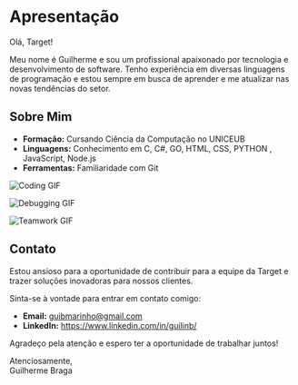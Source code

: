 # Apresentação

Olá, Target!

Meu nome é Guilherme e sou um profissional apaixonado por tecnologia e desenvolvimento de software. Tenho experiência em diversas linguagens de programação e estou sempre em busca de aprender e me atualizar nas novas tendências do setor.

## Sobre Mim

- **Formação:** Cursando Ciência da Computação no UNICEUB
- **Linguagens:** Conhecimento em C, C#, GO, HTML, CSS, PYTHON , JavaScript, Node.js
- **Ferramentas:** Familiaridade com Git



![Coding GIF](https://media.giphy.com/media/2w6M9tUo5OU7C/giphy.gif)

![Debugging GIF](https://media.giphy.com/media/10LZs5w5PzElI8/giphy.gif)

![Teamwork GIF](https://media.giphy.com/media/1bXnXk8hvWqGE/giphy.gif)

## Contato

Estou ansioso para a oportunidade de contribuir para a equipe da Target e trazer soluções inovadoras para nossos clientes. 

Sinta-se à vontade para entrar em contato comigo:

- **Email:** guibmarinho@gmail.com
- **LinkedIn:** https://www.linkedin.com/in/guilinb/

Agradeço pela atenção e espero ter a oportunidade de trabalhar juntos!

Atenciosamente,  
Guilherme Braga
